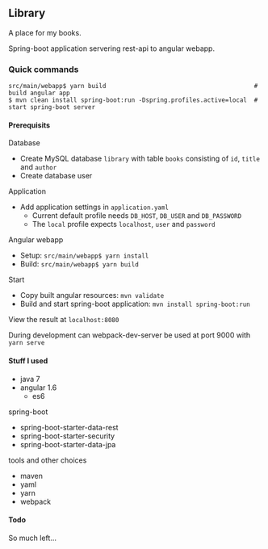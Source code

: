## Library

A place for my books.

Spring-boot application servering rest-api to angular webapp.

### Quick commands
```
src/main/webapp$ yarn build                                         # build angular app
$ mvn clean install spring-boot:run -Dspring.profiles.active=local  # start spring-boot server
```

#### Prerequisits

Database
- Create MySQL database `library` with table `books` consisting of `id`, `title` and `author`
- Create database user

Application
- Add application settings in `application.yaml`
  * Current default profile needs `DB_HOST`, `DB_USER` and `DB_PASSWORD`
  * The `local` profile expects `localhost`, `user` and `password`

Angular webapp
- Setup: `src/main/webapp$ yarn install`
- Build: `src/main/webapp$ yarn build`

Start
- Copy built angular resources: `mvn validate`
- Build and start spring-boot application: `mvn install spring-boot:run`

View the result at `localhost:8080`

During development can webpack-dev-server be used at port 9000 with `yarn serve`

#### Stuff I used

- java 7
- angular 1.6
  * es6

spring-boot
- spring-boot-starter-data-rest
- spring-boot-starter-security
- spring-boot-starter-data-jpa

tools and other choices
- maven
- yaml
- yarn
- webpack

#### Todo
So much left...
